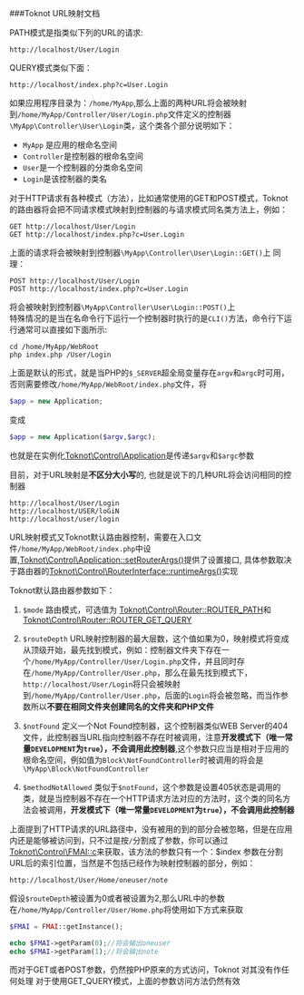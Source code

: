 ###Toknot URL映射文档


PATH模式是指类似下列的URL的请求:

	http://localhost/User/Login

QUERY模式类似下面：

	http://localhost/index.php?c=User.Login

如果应用程序目录为：`/home/MyApp`,那么上面的两种URL将会被映射到`/home/MyApp/Controller/User/Login.php`文件定义的控制器`\MyApp\Controller\User\Login`类，这个类各个部分说明如下：

* `MyApp` 是应用的根命名空间
* `Controller`是控制器的根命名空间
* `User`是一个控制器的分类命名空间
* `Login`是该控制器的类名

对于HTTP请求有各种模式（方法），比如通常使用的GET和POST模式，Toknot的路由器将会把不同请求模式映射到控制器的与请求模式同名类方法上，例如：

	GET http://localhost/User/Login
	GET http://localhost/index.php?c=User.Login

上面的请求将会被映射到控制器`\MyApp\Controller\User\Login::GET()`上
同理：

	POST http://localhost/User/Login
	POST http://localhost/index.php?c=User.Login

将会被映射到控制器`\MyApp\Controller\User\Login::POST()`上  
特殊情况的是当在名命令行下运行一个控制器时执行的是`CLI()`方法，命令行下运行通常可以直接如下面所示:

	cd /home/MyApp/WebRoot
	php index.php /User/Login

上面是默认的形式，就是当PHP的`$_SERVER`超全局变量存在`argv`和`argc`时可用，否则需要修改`/home/MyApp/WebRoot/index.php`文件，将
```php
$app = new Application;
```
变成
```php
$app = new Application($argv,$argc);
```
也就是在实例化[Toknot\Control\Application](http://toknot.com/toknot/class-Toknot.Control.Application.html)是传递`$argv`和`$argc`参数

目前，对于URL映射是**不区分大小写**的, 也就是说下的几种URL将会访问相同的控制器

	http://localhost/User/Login
	http://localhost/USER/loGiN
	http://localhost/user/login

URL映射模式又Toknot默认路由器控制，需要在入口文件`/home/MyApp/WebRoot/index.php`中设置,[Toknot\Control\Application::setRouterArgs()](http://toknot.com/toknot/class-Toknot.Control.Application.html)提供了设置接口, 具体参数取决于路由器的[Toknot\Control\RouterInterface::runtimeArgs()](http://toknot.com/toknot/class-Toknot.Control.RouterInterface.html)实现

Toknot默认路由器参数如下：

1. `$mode` 路由模式，可选值为 [Toknot\Control\Router::ROUTER_PATH](http://toknot.com/toknot/class-Toknot.Control.Router.html)和[Toknot\Control\Router::ROUTER_GET_QUERY](http://toknot.com/toknot/class-Toknot.Control.Router.html)

2. `$routeDepth` URL映射控制器的最大层数，这个值如果为0，映射模式将变成从顶级开始，最先找到模式，例如：控制器文件夹下存在一个`/home/MyApp/Controller/User/Login.php`文件，并且同时存在`/home/MyApp/Controller/User.php`，那么在最先找到模式下，`http://localhost/User/Login`将只会被映射到`/home/MyApp/Controller/User.php`，后面的`Login`将会被忽略，而当作参数所以**不要在相同文件夹创建同名的文件夹和PHP文件**

3. `$notFound` 定义一个Not Found控制器，这个控制器类似WEB Server的404文件，此控制器当URL指向控制器不存在时被调用，注意**开发模式下（唯一常量`DEVELOPMENT`为`true`），不会调用此控制器**,这个参数只应当是相对于应用的根命名空间，例如值为`Block\NotFoundController`时被调用的将会是`\MyApp\Block\NotFoundController`

4. `$methodNotAllowed` 类似于`$notFound`，这个参数是设置405状态是调用的类，就是当控制器不存在一个HTTP请求方法对应的方法时，这个类的同名方法会被调用，**开发模式下（唯一常量`DEVELOPMENT`为`true`），不会调用此控制器**

上面提到了HTTP请求的URL路径中，没有被用的到的部分会被忽略，但是在应用内还是能够被访问到，只不过是按`/`分割成了参数，你可以通过[Toknot\Control\FMAI::c](http://toknot.com/toknot/class-Toknot.Control.FMAI.html)来获取，该方法的参数只有一个：$index 参数在分割URL后的索引位置，当然是不包括已经作为映射控制器的部分，例如：

	http://localhost/User/Home/oneuser/note

假设`$routeDepth`被设置为0或者被设置为2,那么URL中的参数在`/home/MyApp/Controller/User/Home.php`将使用如下方式来获取

```php
$FMAI = FMAI::getInstance();

echo $FMAI->getParam(0);//将会输出oneuser
echo $FMAI->getParam(1);//将会输出note
```
而对于GET或者POST参数，仍然按PHP原来的方式访问，Toknot 对其没有作任何处理
对于使用GET_QUERY模式，上面的参数访问方法仍然有效